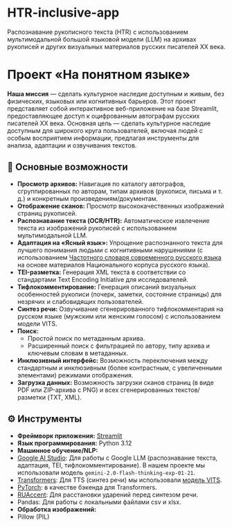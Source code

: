 # HTR-inclusive-app
Распознавание рукописного текста (HTR) с использованием мультимодальной большой языковой модели (LLM) на архивах рукописей и других визуальных материалов русских писателей XX века.

# Проект «На понятном языке»
**Наша миссия** — сделать культурное наследие доступным и живым, без физических, языковых или когнитивных барьеров. Этот проект представляет собой интерактивное веб-приложение на базе Streamlit, предоставляющее доступ к оцифрованным автографам русских писателей XX века. Основная цель — сделать культурное наследие доступным для широкого круга пользователей, включая людей с особым восприятием информации, предлагая инструменты для анализа, адаптации и озвучивания текстов.


## 🌟 Основные возможности

* **Просмотр архивов:** Навигация по каталогу автографов, сгруппированных по авторам, типам архивов (рукописи, письма и т. д.) и конкретным произведениям/документам.
* **Отображение сканов:** Просмотр высококачественных изображений страниц рукописей.
* **Распознавание текста (OCR/HTR):** Автоматическое извлечение текста из изображений рукописей с использованием мультимодальной LLM.
* **Адаптация на «Ясный язык»:** Упрощение распознанного текста для лучшего понимания людьми с когнитивными нарушениями (с использованием [Частотного словаря современного русского языка](http://dict.ruslang.ru/freq.php?act=show&dic=freq_freq&title=%D7%E0%F1%F2%EE%F2%ED%FB%E9%20%F1%EF%E8%F1%EE%EA%20%EB%E5%EC%EC) на основе материалов Национального корпуса русского языка).
* **TEI-разметка:** Генерация XML текста в соответствии со стандартами Text Encoding Initiative для исследователей.
* **Тифлокомментирование:** Генерация описаний визуальных особенностей рукописи (почерк, заметки, состояние страницы) для незрячих и слабовидящих пользователей.
* **Синтез речи:** Озвучивание сгенерированного тифлокомментария на русском языке (мужским или женским голосом) с использованием модели VITS.
* **Поиск:**
    * Простой поиск по метаданным архива.
    * Расширенный поиск с фильтрацией по автору, типу архива и ключевым словам в метаданных.
* **Инклюзивный интерфейс:** Возможность переключения между стандартным и инклюзивным (более контрастным, с увеличенными элементами) режимами отображения.
* **Загрузка данных:** Возможность загрузки сканов страниц (в виде PDF или ZIP-архива с PNG) и всех сгенерированных текстов/разметки (TXT, XML).


## ⚙️ Инструменты

* **Фреймворк приложения:** [Streamlit](https://streamlit.io/)
* **Язык программирования:** Python 3.12
* **Машинное обучение/NLP:**
* [Google AI Studio](https://ai.google.dev/gemini-api/docs): Для работы с Google LLM (распознавание текста, адаптация, TEI, тифлокомментирование). В нашем проекте мы использовали модель `gemini-2.0-flash-thinking-exp-01-21`.
* [Transformers](https://huggingface.co/models): Для TTS (синтез речи) мы использовали [модель VITS](https://huggingface.co/utrobinmv/tts_ru_free_hf_vits_low_multispeaker).
* [PyTorch](https://pytorch.org/): в качестве бэкенда для Transformers.
* [RUAccent](https://github.com/Den4ikAI/ruaccent): Для расстановки ударений перед синтезом речи.
* Pandas: Для работы с локальными файлами csv и xlsx.
* **Обработка изображений:**
* Pillow (PIL)
